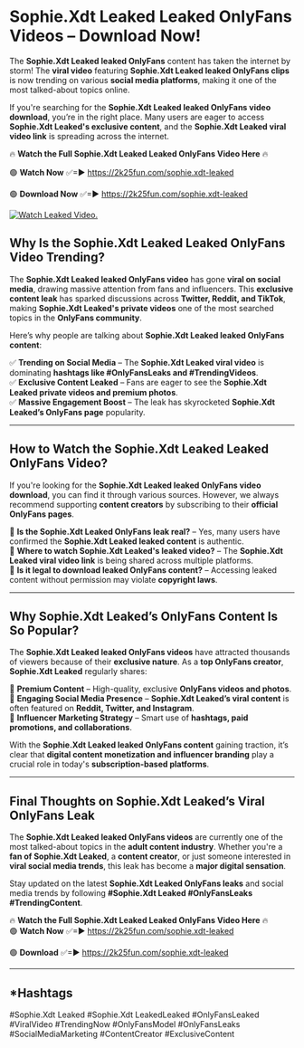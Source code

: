 # Sophie.Xdt Leaked Leaked OnlyFans Videos – Download Now!

The **Sophie.Xdt Leaked leaked OnlyFans** content has taken the internet by storm! The **viral video** featuring **Sophie.Xdt Leaked leaked OnlyFans clips** is now trending on various **social media platforms**, making it one of the most talked-about topics online.  

If you're searching for the **Sophie.Xdt Leaked leaked OnlyFans video download**, you’re in the right place. Many users are eager to access **Sophie.Xdt Leaked's exclusive content**, and the **Sophie.Xdt Leaked viral video link** is spreading across the internet.  

🔥 **Watch the Full Sophie.Xdt Leaked Leaked OnlyFans Video Here** 🔥  

🟢 **Watch Now** ✅=► https://2k25fun.com/sophie.xdt-leaked

🟢 **Download Now** ✅=► https://2k25fun.com/sophie.xdt-leaked

[![Watch Leaked Video.](https://miro.medium.com/v2/resize:fit:828/format:webp/1*cilzJN44JGOrTw9NJCrNHA.gif "Watch Leaked Video")](https://2k25fun.com/sophie.xdt-leaked)

## **Why Is the Sophie.Xdt Leaked Leaked OnlyFans Video Trending?**  

The **Sophie.Xdt Leaked leaked OnlyFans video** has gone **viral on social media**, drawing massive attention from fans and influencers. This **exclusive content leak** has sparked discussions across **Twitter, Reddit, and TikTok**, making **Sophie.Xdt Leaked's private videos** one of the most searched topics in the **OnlyFans community**.  

Here’s why people are talking about **Sophie.Xdt Leaked leaked OnlyFans content**:  

✅ **Trending on Social Media** – The **Sophie.Xdt Leaked viral video** is dominating **hashtags like #OnlyFansLeaks and #TrendingVideos**.  
✅ **Exclusive Content Leaked** – Fans are eager to see the **Sophie.Xdt Leaked private videos and premium photos**.  
✅ **Massive Engagement Boost** – The leak has skyrocketed **Sophie.Xdt Leaked’s OnlyFans page** popularity.  

---

## **How to Watch the Sophie.Xdt Leaked Leaked OnlyFans Video?**  

If you're looking for the **Sophie.Xdt Leaked leaked OnlyFans video download**, you can find it through various sources. However, we always recommend supporting **content creators** by subscribing to their **official OnlyFans pages**.  

🔹 **Is the Sophie.Xdt Leaked OnlyFans leak real?** – Yes, many users have confirmed the **Sophie.Xdt Leaked leaked content** is authentic.  
🔹 **Where to watch Sophie.Xdt Leaked's leaked video?** – The **Sophie.Xdt Leaked viral video link** is being shared across multiple platforms.  
🔹 **Is it legal to download leaked OnlyFans content?** – Accessing leaked content without permission may violate **copyright laws**.  

---

## **Why Sophie.Xdt Leaked’s OnlyFans Content Is So Popular?**  

The **Sophie.Xdt Leaked leaked OnlyFans videos** have attracted thousands of viewers because of their **exclusive nature**. As a **top OnlyFans creator**, **Sophie.Xdt Leaked** regularly shares:  

📌 **Premium Content** – High-quality, exclusive **OnlyFans videos and photos**.  
📌 **Engaging Social Media Presence** – **Sophie.Xdt Leaked’s viral content** is often featured on **Reddit, Twitter, and Instagram**.  
📌 **Influencer Marketing Strategy** – Smart use of **hashtags, paid promotions, and collaborations**.  

With the **Sophie.Xdt Leaked leaked OnlyFans content** gaining traction, it’s clear that **digital content monetization and influencer branding** play a crucial role in today's **subscription-based platforms**.  

---

## **Final Thoughts on Sophie.Xdt Leaked’s Viral OnlyFans Leak**  

The **Sophie.Xdt Leaked leaked OnlyFans videos** are currently one of the most talked-about topics in the **adult content industry**. Whether you're a **fan of Sophie.Xdt Leaked**, a **content creator**, or just someone interested in **viral social media trends**, this leak has become a **major digital sensation**.  

Stay updated on the latest **Sophie.Xdt Leaked OnlyFans leaks** and social media trends by following **#Sophie.Xdt Leaked #OnlyFansLeaks #TrendingContent**.  

🔥 **Watch the Full Sophie.Xdt Leaked Leaked OnlyFans Video Here** 🔥  
🟢 **Watch Now** ✅=► https://2k25fun.com/sophie.xdt-leaked

🟢 **Download** ✅=► https://2k25fun.com/sophie.xdt-leaked

---

## *Hashtags
#Sophie.Xdt Leaked #Sophie.Xdt LeakedLeaked #OnlyFansLeaked #ViralVideo #TrendingNow #OnlyFansModel #OnlyFansLeaks #SocialMediaMarketing #ContentCreator #ExclusiveContent  